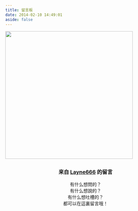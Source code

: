 ```yaml
---
title: 留言板
date: 2014-02-10 14:49:01
aside: false
---
```


<html>
 <body>
  <div id="computer">
   <div id="maincontent">
      <form>
       <div class="formmain">
        <img src="https://bed.layne666.cn/images/2021/02/12/0e5d33720495159e7938e572ffaba896.jpg" height="400px" />
        <div style="padding: 5px 20px;">
         <center>
          <h3 calss="title3">来自 <a href="https://layne666.cn" target="_blank">Layne666</a> 的留言</h3>
         </center>
         <center class="comments">
          有什么想問的？
          <br />有什么想說的？
          <br />有什么想吐槽的？
          <br />都可以在這裏留言哦！
          <br />
         </center>
        </div>
       </div>
      </form>
   </div>
  </div>
 </body>
</html>